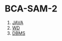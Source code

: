 # BCA-SAM-2

1. [JAVA](https://github.com/dhruv-2015/BCA-SAM-2/tree/JAVA)
2. [WD](https://github.com/dhruv-2015/BCA-SAM-2/tree/WD)
3. [DBMS](https://github.com/dhruv-2015/BCA-SAM-2/tree/DBMS)
